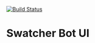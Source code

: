 [![Build Status](https://travis-ci.com/Driim/swatcher-ms.svg?token=ZYhz5oAcTL2qvhTwptRL&branch=master)](https://travis-ci.com/Driim/swatcher-ms)
# Swatcher Bot UI 
